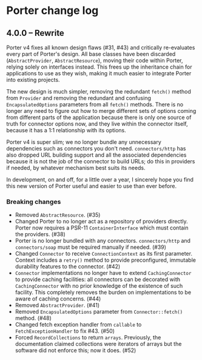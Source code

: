 # Porter change log

## 4.0.0 – Rewrite

Porter v4 fixes all known design flaws (#31, #43) and critically re-evaluates every part of Porter's design. All base classes have been discarded (`AbstractProvider`, `AbstractResource`), moving their code within Porter, relying solely on interfaces instead. This frees up the inheritance chain for applications to use as they wish, making it much easier to integrate Porter into existing projects.

The new design is much simpler, removing the redundant `fetch()` method from `Provider` and removing the redundant and confusing `EncapsulatedOptions` parameters from all `fetch()` methods. There is no longer any need to figure out how to merge different sets of options coming from different parts of the application because there is only one source of truth for connector options now, and they live within the connector itself, because it has a 1:1 relationship with its options.

Porter v4 is super slim; we no longer bundle any unnecessary dependencies such as connectors you don't need. `connectors/http` has also dropped URL building support and all the associated dependencies because it is not the job of the connector to build URLs; do this in providers if needed, by whatever mechanism best suits its needs.

In development, on and off, for a little over a year, I sincerely hope you find this new version of Porter useful and easier to use than ever before.

### Breaking changes

* Removed `AbstractResource`. (#35)
* Changed Porter to no longer act as a repository of providers directly. Porter now requires a PSR-11 `ContainerInterface` which must contain the providers. (#38)
* Porter is no longer bundled with any connectors. `connectors/http` and `connectors/soap` must be required manually if needed. (#39)
* Changed `Connector` to receive `ConnectionContext` as its first parameter. Context includes a `retry()` method to provide preconfigured, immutable durability features to the connector. (#42)
* `Connector` implementations no longer have to extend `CachingConnector` to provide caching facilities: all connectors can be decorated with `CachingConnector` with no prior knowledge of the existence of such facility. This completely removes the burden on implementations to be aware of caching concerns. (#44)
* Removed `AbstractProvider`. (#41)
* Removed `EncapsulatedOptions` parameter from `Connector::fetch()` method. (#48)
* Changed fetch exception handler from `callable` to `FetchExceptionHandler` to fix #43. (#50)
* Forced `RecordCollections` to return `arrays`. Previously, the documentation claimed collections were iterators of arrays but the software did not enforce this; now it does. (#52)
